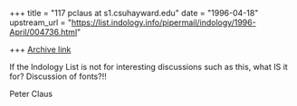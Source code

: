 +++
title = "117 pclaus at s1.csuhayward.edu"
date = "1996-04-18"
upstream_url = "https://list.indology.info/pipermail/indology/1996-April/004736.html"

+++
[Archive link](https://list.indology.info/pipermail/indology/1996-April/004736.html)

If the Indology List is not for interesting discussions 
such as this, what IS it for? Discussion of fonts?!!

Peter Claus




